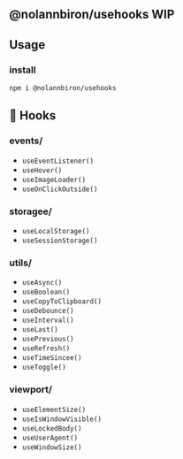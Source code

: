## @nolannbiron/usehooks WIP

## Usage

### install

```bash
npm i @nolannbiron/usehooks
```

## 📖 Hooks

<!-- HOOKS:START -->
### events/
- `useEventListener()`
- `useHover()`
- `useImageLoader()`
- `useOnClickOutside()`

### storagee/
- `useLocalStorage()`
- `useSessionStorage()`


### utils/
- `useAsync()`
- `useBoolean()`
- `useCopyToClipboard()`
- `useDebounce()`
- `useInterval()`
- `useLast()`
- `usePrevious()`
- `useRefresh()`
- `useTimeSincee()`
- `useToggle()`


### viewport/
- `useElementSize()`
- `useIsWindowVisible()`
- `useLockedBody()`
- `useUserAgent()`
- `useWindowSize()`

<!-- HOOKS:END -->
